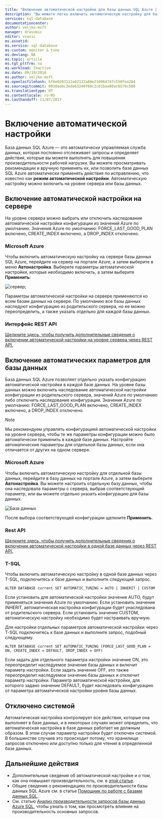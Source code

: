 ```yaml
---
title: "Включение автоматической настройки для базы данных SQL Azure | Документация Майкрософт"
description: "Вы можете легко включить автоматическую настройку для базы данных SQL Azure."
services: sql-database
documentationcenter: 
author: veljko-msft
manager: drasumic
editor: vvasic
ms.assetid: 
ms.service: sql-database
ms.custom: monitor & tune
ms.devlang: NA
ms.topic: article
ms.tgt_pltfrm: na
ms.workload: Inactive
ms.date: 09/19/2016
ms.author: veljko-msft
ms.openlocfilehash: bf8e0203112a42132a80e234964747c550fea284
ms.sourcegitcommit: 0930aabc3ede63240f60c2c61baa88ac6576c508
ms.translationtype: HT
ms.contentlocale: ru-RU
ms.lasthandoff: 11/07/2017
---
```

# <a name="enable-automatic-tuning"></a>Включение автоматической настройки

База данных SQL Azure — это автоматически управляемая служба данных, которая постоянно отслеживает запросы и определяет действия, которые вы можете выполнять для повышения производительности рабочей нагрузки. Вы можете просматривать рекомендации и вручную применять их, или позволить базе данных SQL Azure автоматически применять действия по исправлению, что известно как **режим автоматической настройки**. Автоматическую настройку можно включить на уровне сервера или базы данных.

## <a name="enable-automatic-tuning-on-server"></a>Включение автоматической настройки на сервере
На уровне сервера можно выбрать или отключить наследование автоматической настройки конфигурации из значений Azure по умолчанию. Значения Azure по умолчанию: FORCE_LAST_GOOD_PLAN включено, CREATE_INDEX включено, а DROP_INDEX отключено.

### <a name="portal"></a>Microsoft Azure
Чтобы включить автоматическую настройку на сервере базы данных SQL Azure, перейдите на сервер на портале Azure, а затем выберите в меню **Автонастройка**. Выберите параметры автоматической настройки, которые необходимо включить, а затем выберите **Применить**:

![сервер;](./media/sql-database-automatic-tuning-enable/server.png)

Параметры автоматической настройки на сервере применяются ко всем базам данных на сервере. По умолчанию все базы данных наследуют конфигурацию из родительского сервера, но ее можно переопределить, а также указать отдельно для каждой базы данных.

### <a name="rest-api"></a>Интерфейс REST API
[Щелкните здесь, чтобы получить дополнительные сведения о включении автоматической настройки на уровне сервера через REST API.](https://docs.microsoft.com/rest/api/sql/serverautomatictuning)

## <a name="enable-automatic-tuning-on-database"></a>Включение автоматических параметров для базы данных

База данных SQL Azure позволяет отдельно указать конфигурацию автоматической настройки в каждой базе данных. На уровне базы данных можно включить наследование автоматической настройки конфигурации из родительского сервера, значений Azure по умолчанию либо отключить наследование конфигурации. Значения Azure по умолчанию: FORCE_LAST_GOOD_PLAN включено, CREATE_INDEX включено, а DROP_INDEX отключено.

> [!NOTE]
> Мы рекомендуем управлять конфигурацией автоматической настройки на уровне сервера, чтобы те же параметры конфигурации можно было автоматически применить в каждой базе данных. Настройте автоматические параметры для отдельной базы данных, если она отличается от других на одном сервере.
>

### <a name="portal"></a>Microsoft Azure

Чтобы включить автоматическую настройку для отдельной базы данных, перейдите в базу данных на портале Azure, а затем выберите **Автонастройка**. Вы можете настроить отдельную базу данных, чтобы она наследовала параметры с сервера, выбрав соответствующий параметр, или вы можете отдельно указать конфигурацию для базы данных.

![База данных](./media/sql-database-automatic-tuning-enable/database.png)

После выбора соответствующей конфигурации щелкните **Применить**.

### <a name="rest-api"></a>Rest API
[Щелкните здесь, чтобы получить дополнительные сведения о включении автоматической настройки в одной базе данных через REST API.](https://docs.microsoft.com/rest/api/sql/databaseautomatictuning)

### <a name="t-sql"></a>T-SQL

Чтобы включить автоматическую настройку в одной базе данных через T-SQL, подключитесь к базе данных и выполните следующий запрос.

   ```T-SQL
   ALTER DATABASE current SET AUTOMATIC_TUNING = AUTO | INHERIT | CUSTOM
   ```
   
Если установить для автоматической настройки значение AUTO, будут применяться значения Azure по умолчанию. Если установить значение INHERIT, автоматическая настройка конфигурации будет унаследована от родительского сервера. Если установить значение CUSTOM, автоматическую настройку необходимо будет настраивать вручную.

Для настройки отдельных параметров автоматической настройки через T-SQL подключитесь к базе данных и выполните запрос, подобный следующему.

   ```T-SQL
   ALTER DATABASE current SET AUTOMATIC_TUNING (FORCE_LAST_GOOD_PLAN = ON, CREATE_INDEX = DEFAULT, DROP_INDEX = OFF)
   ```
   
Если задать для отдельного параметра настройки значение ON, это переопределит наследуемое значение базы данных и включит параметр настройки. Если задать значение OFF, это также переопределит наследуемое значение базы данных и отключит параметр настройки. Параметр автоматической настройки, для которого задано значение DEFAULT, будет наследовать конфигурацию от параметра автоматической настройки уровня базы данных.  

## <a name="disabled-by-the-system"></a>Отключено системой
Автоматическая настройка контролирует все действия, которые она выполняет в базе данных, и в некоторых случаях может определить, что автоматическая настройка в базе данных работает не должным образом. В этом случае параметр настройки будет отключен системой. В большинстве случаев это происходит потому, что хранилище запросов отключено или доступно только для чтения в определенной базе данных.

## <a name="next-steps"></a>Дальнейшие действия
* Дополнительные сведения об автоматической настройке и о том, как она повышает производительность, см. в [этой статье](sql-database-automatic-tuning.md).
* Общие сведения о рекомендациях по производительности базы данных SQL Azure см. в статье [Помощник по работе с базами данных SQL](sql-database-advisor.md).
* См. статью [Анализ производительности запросов базы данных Azure SQL](sql-database-query-performance.md), чтобы узнать о том, как просмотреть влияние на производительность основных запросов.
